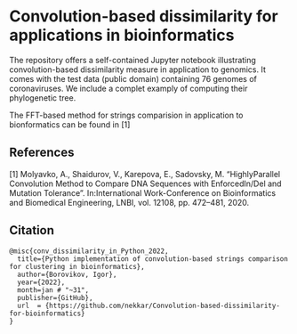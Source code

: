 # Convolution-based dissimilarity for applications in bioinformatics

The repository offers a self-contained Jupyter notebook illustrating convolution-based dissimilarity measure in application to genomics. It comes with the test data (public domain) containing 76 genomes of coronaviruses. We include a complet examply of computing their phylogenetic tree.

The FFT-based method for strings comparision in application to bionformatics can be found in [1]

## References

[1] Molyavko,  A.,  Shaidurov,  V.,  Karepova,  E.,  Sadovsky,  M.  “HighlyParallel Convolution Method to Compare DNA Sequences with EnforcedIn/Del and Mutation Tolerance”. In:International Work-Conference on Bioinformatics and Biomedical Engineering, LNBI, vol. 12108, pp. 472–481, 2020.

## Citation

    @misc{conv_dissimilarity_in_Python_2022,
      title={Python implementation of convolution-based strings comparison for clustering in bioinformatics},
      author={Borovikov, Igor},
      year={2022},
      month=jan # "~31",
      publisher={GitHub},
      url  = {https://github.com/nekkar/Convolution-based-dissimilarity-for-bioinformatics}
    }
